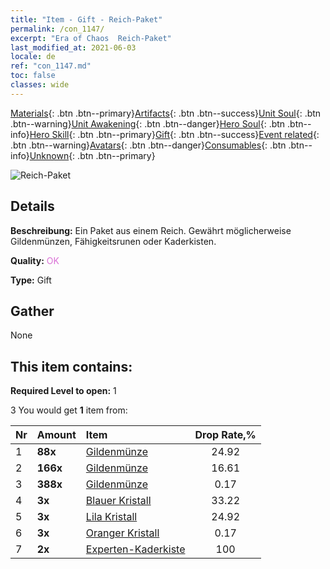 ```yaml
---
title: "Item - Gift - Reich-Paket"
permalink: /con_1147/
excerpt: "Era of Chaos  Reich-Paket"
last_modified_at: 2021-06-03
locale: de
ref: "con_1147.md"
toc: false
classes: wide
---
```

 [Materials](/ItemsDE/){: .btn .btn--primary}[Artifacts](/ItemsDE/Artifacts/){: .btn .btn--success}[Unit Soul](/ItemsDE/UnitSoul/){: .btn .btn--warning}[Unit Awakening](/ItemsDE/UnitAwakening/){: .btn .btn--danger}[Hero Soul](/ItemsDE/HeroSoul/){: .btn .btn--info}[Hero Skill](/ItemsDE/HeroSkill/){: .btn .btn--primary}[Gift](/ItemsDE/Gift/){: .btn .btn--success}[Event related](/ItemsDE/Events/){: .btn .btn--warning}[Avatars](/ItemsDE/Avatars/){: .btn .btn--danger}[Consumables](/ItemsDE/Consumables/){: .btn .btn--info}[Unknown](/ItemsDE/Unknown/){: .btn .btn--primary}

 ![Reich-Paket](/images/t/i_907003.png)

## Details
 **Beschreibung:** Ein Paket aus einem Reich. Gewährt möglicherweise Gildenmünzen, Fähigkeitsrunen oder Kaderkisten.

 **Quality:** <span style="color: #DA70D6">OK</span>

 **Type:** Gift

## Gather

  None

## This item contains:

 **Required Level to open:** 1

 3 You would get **1** item  from:

  | Nr | Amount |     Item    | Drop Rate,% |
  |:---|:-------|:------------|:---------:|
  | 1 |  **88x** | [Gildenmünze](/ItemsDE/con_896/) | 24.92 | 
  | 2 |  **166x** | [Gildenmünze](/ItemsDE/con_896/) | 16.61 | 
  | 3 |  **388x** | [Gildenmünze](/ItemsDE/con_896/) | 0.17 | 
  | 4 |  **3x** | [Blauer Kristall](/ItemsDE/con_716/) | 33.22 | 
  | 5 |  **3x** | [Lila Kristall](/ItemsDE/con_720/) | 24.92 | 
  | 6 |  **3x** | [Oranger Kristall](/ItemsDE/con_730/) | 0.17 | 
  | 7 |  **2x** | [Experten-Kaderkiste](/ItemsDE/con_773/) | 100 | 
